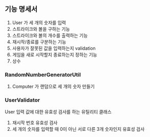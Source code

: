 ## 기능 명세서

1. User 가 세 개의 숫자를 입력
2. 스트라이크와 볼을 구하는 기능
3. 스트라이크와 볼의 개수를 출력하는 기능
4. 재시작/종료를 구분하는 기능
5. 사용자가 잘못된 값을 입력하는지 validation
6. 게임을 새로 시작할지 종료하는지 정하는 기능
7. 상수

### RandomNumberGeneratorUtil
1. Computer 가 랜덤으로 세 개의 숫자 만들기

### UserValidator
User 입력 값에 대한 유효성 검사를 하는 유틸리티 클래스
1. 재시작 번호 유효성 검사
2. 세 개의 숫자를 입력할 때 0이 아닌 서로 다른 3개 숫자인지 유효성 검사